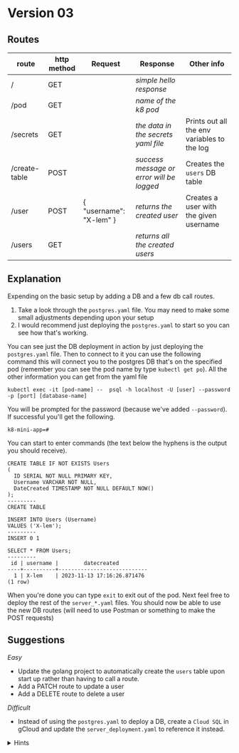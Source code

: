 # Version 03

## Routes

| route         | http method | Request                 | Response                                  | Other info                                  |
| ------------- | ----------- | ----------------------- | ----------------------------------------- | ------------------------------------------- |
| /             | GET         |                         | _simple hello response_                   |                                             |
| /pod          | GET         |                         | _name of the k8 pod_                      |                                             |
| /secrets      | GET         |                         | _the data in the secrets yaml file_       | Prints out all the env variables to the log |
| /create-table | POST        |                         | _success message or error will be logged_ | Creates the `users` DB table                |
| /user         | POST        | { "username": "X-lem" } | _returns the created user_                | Creates a user with the given username      |
| /users        | GET         |                         | _returns all the created users_           |                                             |

## Explanation

Expending on the basic setup by adding a DB and a few db call routes.

1. Take a look through the `postgres.yaml` file. You may need to make some small adjustments depending upon your setup
2. I would recommend just deploying the `postgres.yaml` to start so you can see how that's working.

You can see just the DB deployment in action by just deploying the `postgres.yaml` file. Then to connect to it you can use the following command this will connect you to the postgres DB that's on the specified pod (remember you can see the pod name by type `kubectl get po`). All the other information you can get from the yaml file

```
kubectl exec -it [pod-name] --  psql -h localhost -U [user] --password -p [port] [database-name]
```

You will be prompted for the password (because we've added `--password`). If successful you'll get the following.

```
k8-mini-app=#
```

You can start to enter commands (the text below the hyphens is the output you should receive).

```
CREATE TABLE IF NOT EXISTS Users
(
  ID SERIAL NOT NULL PRIMARY KEY,
  Username VARCHAR NOT NULL,
  DateCreated TIMESTAMP NOT NULL DEFAULT NOW()
);
---------
CREATE TABLE
```

```
INSERT INTO Users (Username)
VALUES ('X-lem');
---------
INSERT 0 1
```

```
SELECT * FROM Users;
---------
 id | username |        datecreated
----+----------+----------------------------
  1 | X-lem    | 2023-11-13 17:16:26.871476
(1 row)
```

When you're done you can type `exit` to exit out of the pod. Next feel free to deploy the rest of the `server_*.yaml` files. You should now be able to use the new DB routes (will need to use Postman or something to make the POST requests)

## Suggestions

_Easy_

- Update the golang project to automatically create the `users` table upon start up rather than having to call a route.
- Add a PATCH route to update a user
- Add a DELETE route to delete a user

_Difficult_

- Instead of using the `postgres.yaml` to deploy a DB, create a `Cloud SQL` in gCloud and update the `server_deployment.yaml` to reference it instead.
<details>
<summary>Hints</summary>
  
  - Make sure the Cloud SQL uses a public IP
  - Add `0.0.0.0/0` as an authorized network to the Cloud SQL. This will allow any computer (including the pods) to connect to the DB.
</details>
